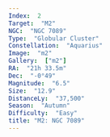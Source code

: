 ```yaml
---
Index:  2
Target:  "M2"
NGC:  "NGC 7089"
Type:  "Globular Cluster"
Constellation:  "Aquarius"
Image:  "m2"
Gallery:  ["m2"]
RA:  "21h 33.5m"
Dec:  "-0°49"
Magnitude:  "6.5"
Size:  "12.9"
DistanceLy:  "37,500"
Season:  "Autumn"
Difficulty:  "Easy"
title: "M2: NGC 7089"
---
```


